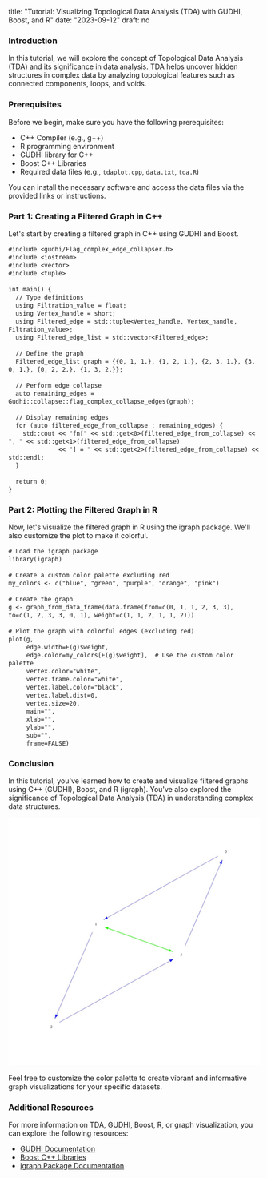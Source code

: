 title: "Tutorial: Visualizing Topological Data Analysis (TDA) with GUDHI, Boost, and R"
date: "2023-09-12"
draft: no

### Introduction

In this tutorial, we will explore the concept of Topological Data Analysis (TDA) and its significance in data analysis. TDA helps uncover hidden structures in complex data by analyzing topological features such as connected components, loops, and voids.

### Prerequisites
Before we begin, make sure you have the following prerequisites:

- C++ Compiler (e.g., g++)
- R programming environment
- GUDHI library for C++
- Boost C++ Libraries
- Required data files (e.g., `tdaplot.cpp`, `data.txt`, `tda.R`)

You can install the necessary software and access the data files via the provided links or instructions.

### Part 1: Creating a Filtered Graph in C++
Let's start by creating a filtered graph in C++ using GUDHI and Boost.

    #include <gudhi/Flag_complex_edge_collapser.h>
    #include <iostream>
    #include <vector>
    #include <tuple>
    
    int main() {
      // Type definitions
      using Filtration_value = float;
      using Vertex_handle = short;
      using Filtered_edge = std::tuple<Vertex_handle, Vertex_handle, Filtration_value>;
      using Filtered_edge_list = std::vector<Filtered_edge>;
    
      // Define the graph
      Filtered_edge_list graph = {{0, 1, 1.}, {1, 2, 1.}, {2, 3, 1.}, {3, 0, 1.}, {0, 2, 2.}, {1, 3, 2.}};
    
      // Perform edge collapse
      auto remaining_edges = Gudhi::collapse::flag_complex_collapse_edges(graph);
    
      // Display remaining edges
      for (auto filtered_edge_from_collapse : remaining_edges) {
        std::cout << "fn[" << std::get<0>(filtered_edge_from_collapse) << ", " << std::get<1>(filtered_edge_from_collapse)
                  << "] = " << std::get<2>(filtered_edge_from_collapse) << std::endl;
      }
    
      return 0;
    }

### Part 2: Plotting the Filtered Graph in R
Now, let's visualize the filtered graph in R using the igraph package. We'll also customize the plot to make it colorful.

    # Load the igraph package
    library(igraph)
    
    # Create a custom color palette excluding red
    my_colors <- c("blue", "green", "purple", "orange", "pink")
    
    # Create the graph
    g <- graph_from_data_frame(data.frame(from=c(0, 1, 1, 2, 3, 3), to=c(1, 2, 3, 3, 0, 1), weight=c(1, 1, 2, 1, 1, 2)))
    
    # Plot the graph with colorful edges (excluding red)
    plot(g,
         edge.width=E(g)$weight,
         edge.color=my_colors[E(g)$weight],  # Use the custom color palette
         vertex.color="white",
         vertex.frame.color="white",
         vertex.label.color="black",
         vertex.label.dist=0,
         vertex.size=20,
         main="",
         xlab="",
         ylab="",
         sub="",
         frame=FALSE)

### Conclusion
In this tutorial, you've learned how to create and visualize filtered graphs using C++ (GUDHI), Boost, and R (igraph). You've also explored the significance of Topological Data Analysis (TDA) in understanding complex data structures.



![TDA](./TDA.jpeg)

Feel free to customize the color palette to create vibrant and informative graph visualizations for your specific datasets.

### Additional Resources
For more information on TDA, GUDHI, Boost, R, or graph visualization, you can explore the following resources:

- [GUDHI Documentation](https://gudhi.inria.fr/doc/latest/)
- [Boost C++ Libraries](https://www.boost.org/)
- [igraph Package Documentation](https://igraph.org/r/)